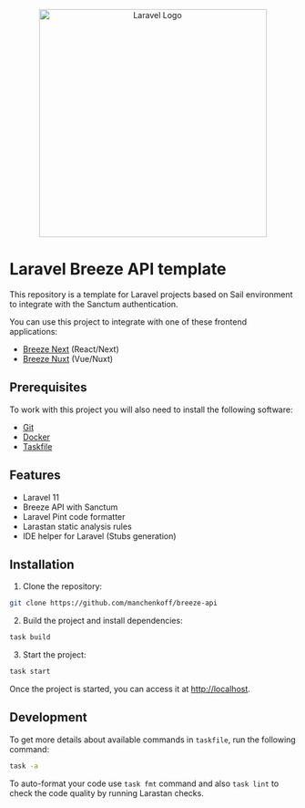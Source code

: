 <p align="center"><a href="https://laravel.com" target="_blank"><img src="https://raw.githubusercontent.com/laravel/art/master/logo-lockup/5%20SVG/2%20CMYK/1%20Full%20Color/laravel-logolockup-cmyk-red.svg" width="400" alt="Laravel Logo"></a></p>

# Laravel Breeze API template

This repository is a template for Laravel projects based on Sail environment to integrate with the Sanctum authentication.

You can use this project to integrate with one of these frontend applications:

-   [Breeze Next](https://github.com/laravel/breeze-next/) (React/Next)
-   [Breeze Nuxt](https://github.com/manchenkoff/breeze-nuxt) (Vue/Nuxt)

## Prerequisites

To work with this project you will also need to install the following software:

-   [Git](https://git-scm.com/)
-   [Docker](https://docker.com/)
-   [Taskfile](https://taskfile.dev/)

## Features

-   Laravel 11
-   Breeze API with Sanctum
-   Laravel Pint code formatter
-   Larastan static analysis rules
-   IDE helper for Laravel (Stubs generation)

## Installation

1. Clone the repository:

```bash
git clone https://github.com/manchenkoff/breeze-api
```

2. Build the project and install dependencies:

```bash
task build
```

3. Start the project:

```bash
task start
```

Once the project is started, you can access it at [http://localhost](http://localhost).

## Development

To get more details about available commands in `taskfile`, run the following command:

```bash
task -a
```

To auto-format your code use `task fmt` command and also `task lint` to check the code quality by running Larastan checks.
